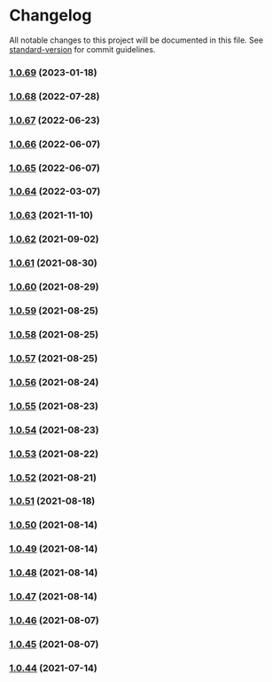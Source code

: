 # Changelog

All notable changes to this project will be documented in this file. See [standard-version](https://github.com/conventional-changelog/standard-version) for commit guidelines.

### [1.0.69](https://github.com/teamosis/core-docs/compare/v1.0.68...v1.0.69) (2023-01-18)

### [1.0.68](https://github.com/teamosis/core-docs/compare/v1.0.67...v1.0.68) (2022-07-28)

### [1.0.67](https://github.com/teamosis/core-docs/compare/v1.0.66...v1.0.67) (2022-06-23)

### [1.0.66](https://github.com/teamosis/core-docs/compare/v1.0.65...v1.0.66) (2022-06-07)

### [1.0.65](https://github.com/teamosis/core-docs/compare/v1.0.64...v1.0.65) (2022-06-07)

### [1.0.64](https://github.com/teamosis/core-docs/compare/v1.0.63...v1.0.64) (2022-03-07)

### [1.0.63](https://github.com/teamosis/core-docs/compare/v1.0.62...v1.0.63) (2021-11-10)

### [1.0.62](https://github.com/teamosis/core-docs/compare/v1.0.61...v1.0.62) (2021-09-02)

### [1.0.61](https://github.com/teamosis/core-docs/compare/v1.0.60...v1.0.61) (2021-08-30)

### [1.0.60](https://github.com/teamosis/core-docs/compare/v1.0.59...v1.0.60) (2021-08-29)

### [1.0.59](https://github.com/teamosis/core-docs/compare/v1.0.58...v1.0.59) (2021-08-25)

### [1.0.58](https://github.com/teamosis/core-docs/compare/v1.0.57...v1.0.58) (2021-08-25)

### [1.0.57](https://github.com/teamosis/core-docs/compare/v1.0.56...v1.0.57) (2021-08-25)

### [1.0.56](https://github.com/teamosis/core-docs/compare/v1.0.55...v1.0.56) (2021-08-24)

### [1.0.55](https://github.com/teamosis/core-docs/compare/v1.0.54...v1.0.55) (2021-08-23)

### [1.0.54](https://github.com/teamosis/core-docs/compare/v1.0.53...v1.0.54) (2021-08-23)

### [1.0.53](https://github.com/teamosis/core-docs/compare/v1.0.52...v1.0.53) (2021-08-22)

### [1.0.52](https://github.com/teamosis/core-docs/compare/v1.0.51...v1.0.52) (2021-08-21)

### [1.0.51](https://github.com/teamosis/core-docs/compare/v1.0.50...v1.0.51) (2021-08-18)

### [1.0.50](https://github.com/teamosis/core-docs/compare/v1.0.49...v1.0.50) (2021-08-14)

### [1.0.49](https://github.com/teamosis/core-docs/compare/v1.0.48...v1.0.49) (2021-08-14)

### [1.0.48](https://github.com/teamosis/core-docs/compare/v1.0.47...v1.0.48) (2021-08-14)

### [1.0.47](https://github.com/teamosis/core-docs/compare/v1.0.46...v1.0.47) (2021-08-14)

### [1.0.46](https://github.com/teamosis/core-docs/compare/v1.0.45...v1.0.46) (2021-08-07)

### [1.0.45](https://github.com/teamosis/core-docs/compare/v1.0.44...v1.0.45) (2021-08-07)

### [1.0.44](https://github.com/teamosis/core-docs/compare/v1.0.43...v1.0.44) (2021-07-14)
